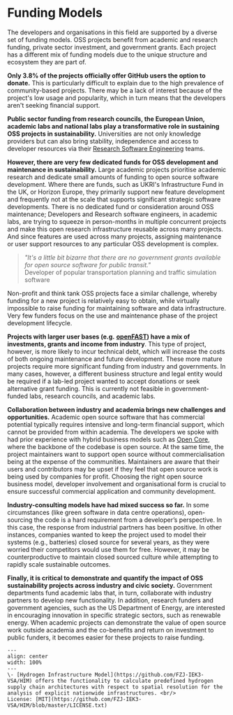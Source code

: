 # Funding Models

The developers and organisations in this field are supported by a diverse set of funding models. OSS projects benefit from academic and research funding, private sector investment, and government grants. Each project has a different mix of funding models due to the unique structure and ecosystem they are part of.

**Only 3.8% of the projects officially offer GitHub users the option to donate.** This is particularly difficult to explain due to the high prevalence of community-based projects. There may be a lack of interest because of the project's low usage and popularity, which in turn means that the developers aren't seeking financial support.

**Public sector funding from research councils, the European Union, academic labs and national labs play a transformative role in sustaining OSS projects in sustainability.** Universities are not only knowledge providers but can also bring stability, independence and access to developer resources via their [Research Software Engineering](https://de.wikipedia.org/wiki/Research_Software_Engineering) teams.

**However, there are very few dedicated funds for OSS development and maintenance in sustainability.** Large academic projects prioritise academic research and dedicate small amounts of funding to open source software development. Where there are funds, such as UKRI's Infrastructure Fund in the UK, or Horizon Europe, they primarily support new feature development and frequently not at the scale that supports significant strategic software developments. There is no dedicated fund or consideration around OSS maintenance; Developers and Research software engineers, in academic labs, are trying to squeeze in person-months in multiple concurrent projects and make this open research infrastructure reusable across many projects. And since features are used across many projects, assigning maintenance or user support resources to any particular OSS development is complex.

>  _"It's a little bit bizarre that there are no government grants available for open source software for public transit."_ 
</br> Developer of popular transportation planning and traffic simulation software

Non-profit and think tank OSS projects face a similar challenge, whereby funding for a new project is relatively easy to obtain, while virtually impossible to raise funding for maintaining software and data infrastructure. Very few funders focus on the use and maintenance phase of the project development lifecycle.

**Projects with larger user bases (e.g.** [**openFAST**](https://github.com/OpenFAST/openfast)**) have a mix of investments, grants and income from industry**. This type of project, however, is more likely to incur technical debt, which will increase the costs of both ongoing maintenance and future development. These more mature projects require more significant funding from industry and governments. In many cases, however, a different business structure and legal entity would be required if a lab-led project wanted to accept donations or seek alternative grant funding. This is currently not feasible in government-funded labs, research councils, and academic labs.

**Collaboration between industry and academia brings new challenges and opportunities.** Academic open source software that has commercial potential typically requires intensive and long-term financial support, which cannot be provided from within academia. The developers we spoke with had prior experience with hybrid business models such as [Open Core](https://en.wikipedia.org/wiki/Open-core_model), where the backbone of the codebase is open source. At the same time, the project maintainers want to support open source without commercialisation being at the expense of the communities. Maintainers are aware that their users and contributors may be upset if they feel that open source work is being used by companies for profit. Choosing the right open source business model, developer involvement and organisational form is crucial to ensure successful commercial application and community development.

**Industry-consulting models have had mixed success so far.** In some circumstances (like green software in data centre operations), open-sourcing the code is a hard requirement from a developer’s perspective. In this case, the response from industrial partners has been positive. In other instances, companies wanted to keep the project used to model their systems (e.g., batteries) closed source for several years, as they were worried their competitors would use them for free. However, it may be counterproductive to maintain closed sourced culture while attempting to rapidly scale sustainable outcomes.

**Finally, it is critical to demonstrate and quantify the impact of OSS sustainability projects across industry and civic society.** Government departments fund academic labs that, in turn, collaborate with industry partners to develop new functionality. In addition, research funders and government agencies, such as the US Department of Energy, are interested in encouraging innovation in specific strategic sectors, such as renewable energy. When academic projects can demonstrate the value of open source work outside academia and the co-benefits and return on investment to public funders, it becomes easier for these projects to raise funding.


```{figure} ../images/HIM.png
---
align: center
width: 100%
---
\- [Hydrogen Infrastructure Model](https://github.com/FZJ-IEK3-VSA/HIM) offers the functionality to calculate predefined hydrogen supply chain architectures with respect to spatial resolution for the analysis of explicit nationwide infrastructures. <br/>
License: [MIT](https://github.com/FZJ-IEK3-VSA/HIM/blob/master/LICENSE.txt)
```
